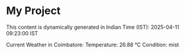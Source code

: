 # My Project

This content is dynamically generated in Indian Time (IST): 2025-04-11 09:23:00 IST


Current Weather in Coimbatore:
Temperature: 26.88 °C
Condition: mist
